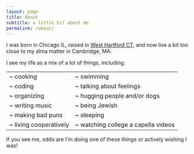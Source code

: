 ```yaml
---
layout: page
title: About
subtitle: a little bit about me
permalink: /about/
---
```

I was born in Chicago IL, raised in [West Hartford CT](https://connecticuthistory.org/the-debate-over-who-could-occupy-world-war-ii-public-housing-in-west-hartford/), and now live a bit too close to my alma matter in Cambridge, MA.

I see my life as a mix of a lot of things, including:

<table style="width:100%" font>
  <tr>
    <td>~ cooking</td>
    <td>~ swimming</td> 
  </tr> 
  <tr>
    <td>~ coding</td>
    <td>~ talking about feelings</td>
  </tr>
  <tr>
    <td>~ organizing</td> 
    <td>~ hugging people and/or dogs</td>
  </tr> 
  <tr>
    <td>~ writing music</td> 
    <td>~ being Jewish</td>  
  </tr> 
  <tr>
    <td>~ making bad puns</td>
    <td>~ sleeping</td>
  </tr>
  <tr>
    <td>~ living cooperatively</td>
    <td>~ watching college a capella videos</td>
  </tr>

</table> 

If you see me, odds are I'm doing one of these things or actively wishing I was!





